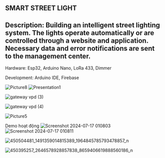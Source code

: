 SMART STREET LIGHT
-----------------------------------------------------------------------------------
Description: Building an intelligent street lighting system. The lights operate automatically or are controlled through a website and application. Necessary data and error notifications are sent to the management center.
 --------------------------------------------------------------------------------
Hardware: Esp32, Arduino Nano, LoRa 433, Dimmer

Development: Arduino IDE, Firebase

![Picture8](https://github.com/nnnguyen1604/IOT_SmartStreetLight/assets/124754446/14d5daa7-fe80-4158-879d-85a71770ee85)
![Presentation1](https://github.com/user-attachments/assets/760f1411-24bb-436e-8e6e-fb5d261607f4)


![gateway vpd (3)](https://github.com/user-attachments/assets/8c757911-14d3-4989-a743-4c5b86d1c08f)

![gateway vpd (4)](https://github.com/user-attachments/assets/514e45f1-d931-4e4a-9459-130d05a05f21)



![Picture5](https://github.com/nnnguyen1604/IOT_SmartStreetLight/assets/124754446/cd29fe77-2643-49bd-aacc-ba3887ffa290)


Demo hoạt động 
![Screenshot 2024-07-17 010803](https://github.com/user-attachments/assets/74e56fc7-1c31-4640-805d-17e6df521b6a)
![Screenshot 2024-07-17 010811](https://github.com/user-attachments/assets/4bc2ad97-de6a-4faa-927f-7324f25d4f91)

![450504481_1491359014815389_1964845785793478857_n](https://github.com/user-attachments/assets/1399a2c3-6d5f-4d8f-bf7d-bab622a0b44e)

![450395257_2646578928857838_8659406619888560186_n](https://github.com/user-attachments/assets/3b5c3374-eb85-43c5-aa7a-83df6e295ece)
